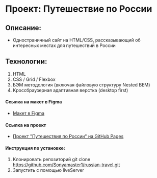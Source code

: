 # Проект: Путешествие по России

## Описание:
* Одностраничный сайт на HTML/CSS, рассказывающий об интересных местах для путешествий в России

## Технологии:
1. HTML
2. CSS / Grid / Flexbox
3. БЭМ методология (включая файловую структуру Nested BEM)
4. Кроссбраузерная адаптивная верстка (desktop first)

#### Ссылка на макет в Figma
* [Макет в Figma](https://www.figma.com/file/5S2WSbEFL6awjVWJ0NWL8Q/Sprint-3_-Russia-_-desktop-mobile?node-id=28503%3A0)

#### Ссылка на проект
* [Проект "Путешествия по России" на GitHub Pages](https://sv-rubik.github.io/russian-travel/)

#### Инструкция по установке:
1. Клонировать репозиторий git clone https://github.com/Sonyamaster1/russian-travel.git
2. Запустить с помощью liveServer
